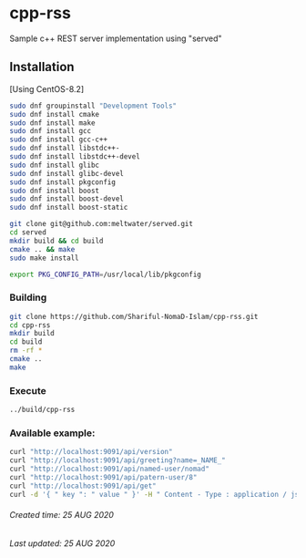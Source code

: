 # cpp-rss
Sample c++ REST server implementation using "served"


## Installation

[Using CentOS-8.2]

```bash
sudo dnf groupinstall "Development Tools"
sudo dnf install cmake
sudo dnf install make
sudo dnf install gcc
sudo dnf install gcc-c++
sudo dnf install libstdc++-
sudo dnf install libstdc++-devel
sudo dnf install glibc
sudo dnf install glibc-devel
sudo dnf install pkgconfig
sudo dnf install boost
sudo dnf install boost-devel
sudo dnf install boost-static

git clone git@github.com:meltwater/served.git
cd served
mkdir build && cd build
cmake .. && make
sudo make install

export PKG_CONFIG_PATH=/usr/local/lib/pkgconfig
```

### Building

```bash
git clone https://github.com/Shariful-NomaD-Islam/cpp-rss.git
cd cpp-rss
mkdir build
cd build
rm -rf *
cmake .. 
make
```

### Execute

```bash
../build/cpp-rss
```

### Available example:

```bash
curl "http://localhost:9091/api/version"
curl "http://localhost:9091/api/greeting?name=_NAME_"
curl "http://localhost:9091/api/named-user/nomad"
curl "http://localhost:9091/api/patern-user/8"
curl "http://localhost:9091/api/get"
curl -d '{ " key ": " value " }' -H " Content - Type : application / json " -X POST http://localhost:9191/api/post/45
```



###### Created time: 25 AUG 2020
###### Last updated: 25 AUG 2020
